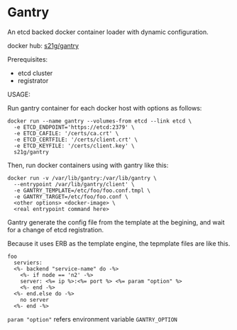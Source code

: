 Gantry
======

An etcd backed docker container loader with dynamic configuration.

docker hub: [s21g/gantry](https://hub.docker.com/r/s21g/gantry/)

Prerequisites:

 * etcd cluster
 * registrator

USAGE:

Run gantry container for each docker host with options as follows:

```shell
docker run --name gantry --volumes-from etcd --link etcd \
  -e ETCD_ENDPOINT='https://etcd:2379' \
  -e ETCD_CAFILE: '/certs/ca.crt' \
  -e ETCD_CERTFILE: '/certs/client.crt' \
  -e ETCD_KEYFILE: '/certs/client.key' \
  s21g/gantry
```

Then, run docker containers using with gantry like this:

```
docker run -v /var/lib/gantry:/var/lib/gantry \
  --entrypoint /var/lib/gantry/client' \
  -e GANTRY_TEMPLATE=/etc/foo/foo.conf.tmpl \
  -e GANTRY_TARGET=/etc/foo/foo.conf \
  <other options> <docker-image> \
  <real entrypoint command here>
```

Gantry generate the config file from the template at the begining,
and wait for a change of etcd registration.

Because it uses ERB as the template engine, the tepmplate files are like this.

```erb
foo
  serviers:
  <%- backend "service-name" do -%>
    <%- if node == 'n2' -%>
    server: <%= ip %>:<%= port %> <%= param "option" %>
    <%- end -%>
  <%- end.else do -%>
    no server
  <%- end -%>
```

`param "option"` refers environment variable `GANTRY_OPTION`
